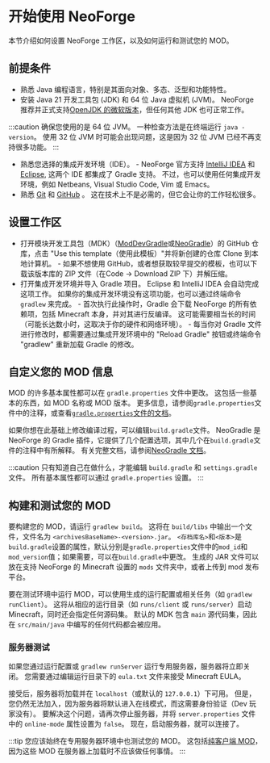 # 开始使用 NeoForge

本节介绍如何设置 NeoForge 工作区，以及如何运行和测试您的 MOD。

## 前提条件

- 熟悉 Java 编程语言，特别是其面向对象、多态、泛型和功能特性。
- 安装 Java 21 开发工具包 (JDK) 和 64 位 Java 虚拟机 (JVM)。 NeoForge 推荐并正式支持[OpenJDK 的微软版本][jdk]，但任何其他 JDK 也可正常工作。

:::caution
确保您使用的是 64 位 JVM。 一种检查方法是在终端运行 `java -version`。 使用 32 位 JVM 时可能会出现问题，这是因为 32 位 JVM 已经不再支持很多功能。
:::

- 熟悉您选择的集成开发环境（IDE）。
      - NeoForge 官方支持 [IntelliJ IDEA][intellij] 和 [Eclipse][eclipse], 这两个 IDE 都集成了 Gradle 支持。 不过，也可以使用任何集成开发环境，例如 Netbeans, Visual Studio Code, Vim 或 Emacs。
- 熟悉 [Git][git] 和 [GitHub][github] 。 这在技术上不是必需的，但它会让你的工作轻松很多。

## 设置工作区

- 打开模块开发工具包（MDK）（[ModDevGradle][mdgmdk]或[NeoGradle][ngmdk]）的 GitHub 仓库，点击 "Use this template（使用此模板）"并将新创建的仓库 Clone 到本地计算机。
      - 如果不想使用 GitHub，或者想获取较早提交的模板，也可以下载该版本库的 ZIP 文件（在Code -> Download ZIP 下）并解压缩。
- 打开集成开发环境并导入 Gradle 项目。 Eclipse 和 IntelliJ IDEA 会自动完成这项工作。 如果你的集成开发环境没有这项功能，也可以通过终端命令 `gradlew` 来完成。
      - 首次执行此操作时，Gradle 会下载 NeoForge 的所有依赖项，包括 Minecraft 本身，并对其进行反编译。 这可能需要相当长的时间（可能长达数小时，这取决于你的硬件和网络环境）。
      - 每当你对 Gradle 文件进行修改时，都需要通过集成开发环境中的 "Reload Gradle" 按钮或终端命令 "gradlew" 重新加载 Gradle 的修改。

## 自定义您的 MOD 信息

MOD 的许多基本属性都可以在 `gradle.properties` 文件中更改。 这包括一些基本的东西，如 MOD 名称或 MOD 版本。 更多信息，请参阅`gradle.properties`文件中的注释，或查看[`gradle.properties`文件的文档][properties]。

如果你想在此基础上修改编译过程，可以编辑`build.gradle`文件。 NeoGradle 是 NeoForge 的 Gradle 插件，它提供了几个配置选项，其中几个在`build.gradle`文件的注释中有所解释。 有关完整文档，请参阅[NeoGradle 文档][neogradle]。

:::caution
只有知道自己在做什么，才能编辑 `build.gradle` 和 `settings.gradle` 文件。 所有基本属性都可以通过 `gradle.properties` 设置。
:::

## 构建和测试您的 MOD

要构建您的 MOD，请运行 `gradlew build`。 这将在 `build/libs` 中输出一个文件，文件名为 `<archivesBaseName>-<version>.jar`。 `<存档库名>`和`<版本>`是`build.gradle`设置的属性，默认分别是`gradle.properties`文件中的`mod_id`和`mod_version`值；如果需要，可以在`build.gradle`中更改。 生成的 JAR 文件可以放在支持 NeoForge 的 Minecraft 设置的 `mods` 文件夹中，或者上传到 mod 发布平台。

要在测试环境中运行 MOD，可以使用生成的运行配置或相关任务（如 `gradlew runClient`）。 这将从相应的运行目录（如 `runs/client` 或 `runs/server`）启动 Minecraft，同时还会指定任何源码集。 默认的 MDK 包含 `main` 源代码集，因此在 `src/main/java` 中编写的任何代码都会被应用。

### 服务器测试

如果您通过运行配置或 `gradlew runServer` 运行专用服务器，服务器将立即关闭。 您需要通过编辑运行目录下的 `eula.txt` 文件来接受 Minecraft EULA。

接受后，服务器将加载并在 `localhost`（或默认的 `127.0.0.1`）下可用。 但是，您仍然无法加入，因为服务器将默认进入在线模式，而这需要身份验证（Dev 玩家没有）。 要解决这个问题，请再次停止服务器，并将 `server.properties` 文件中的 `online-mode` 属性设置为 `false`。 现在，启动服务器，就可以连接了。

:::tip
您应该始终在专用服务器环境中也测试您的 MOD。 这包括[纯客户端 MOD][client]，因为这些 MOD 在服务器上加载时不应该做任何事情。
:::

[client]: ../concepts/sides.md
[eclipse]: https://www.eclipse.org/downloads/
[git]: https://www.git-scm.com/
[github]: https://github.com/
[intellij]: https://www.jetbrains.com/idea/
[jdk]: https://learn.microsoft.com/en-us/java/openjdk/download#openjdk-21
[mdgmdk]: https://github.com/NeoForgeMDKs/MDK-1.21.4-ModDevGradle
[ngmdk]: https://github.com/NeoForgeMDKs/MDK-1.21.4-NeoGradle
[neogradle]: https://docs.neoforged.net/neogradle/docs/
[properties]: modfiles.md#gradleproperties
